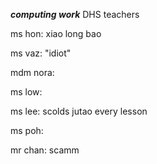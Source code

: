 ***computing work***
DHS teachers



ms hon:
xiao long bao



ms vaz:
"idiot"



mdm nora:




ms low:




ms lee:
scolds jutao every lesson



ms poh:




mr chan:
scamm


